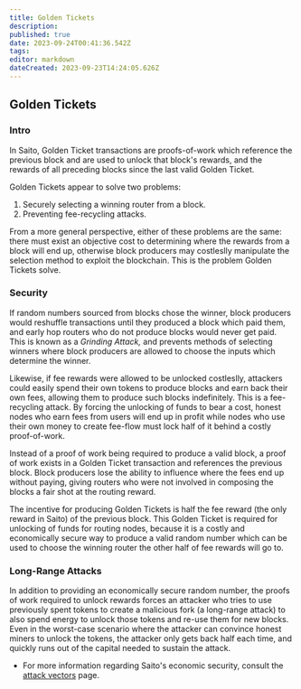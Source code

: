 ```yaml
---
title: Golden Tickets
description: 
published: true
date: 2023-09-24T00:41:36.542Z
tags: 
editor: markdown
dateCreated: 2023-09-23T14:24:05.626Z
---
```


## Golden Tickets

### Intro

In Saito, Golden Ticket transactions are proofs-of-work which reference the previous block and are used to unlock that block's rewards, and the rewards of all preceding blocks since the last valid Golden Ticket.

Golden Tickets appear to solve two problems:

1. Securely selecting a winning router from a block.
2. Preventing fee-recycling attacks.

From a more general perspective, either of these problems are the same: there must exist an objective cost to determining where the rewards from a block will end up, otherwise block producers may costleslly manipulate the selection method to exploit the blockchain. This is the problem Golden Tickets solve.

### Security

If random numbers sourced from blocks chose the winner, block producers would reshuffle transactions until they produced a block which paid them, and early hop routers who do not produce blocks would never get paid. This is known as a *Grinding Attack,* and prevents methods of selecting winners where block producers are allowed to choose the inputs which determine the winner.

Likewise, if fee rewards were allowed to be unlocked costleslly, attackers could easily spend their own tokens to produce blocks and earn back their own fees, allowing them to produce such blocks indefinitely. This is a fee-recycling attack. By forcing the unlocking of funds to bear a cost, honest nodes who earn fees from users will end up in profit while nodes who use their own money to create fee-flow must lock half of it behind a costly proof-of-work.

Instead of a proof of work being required to produce a valid block, a proof of work exists in a Golden Ticket transaction and references the previous block. Block producers lose the ability to influence where the fees end up without paying, giving routers who were not involved in composing the blocks a fair shot at the routing reward.

The incentive for producing Golden Tickets is half the fee reward (the only reward in Saito) of the previous block. This Golden Ticket is required for unlocking of funds for routing nodes, because it is a costly and economically secure way to produce a valid random number which can be used to choose the winning router the other half of fee rewards will go to.

### Long-Range Attacks

In addition to providing an economically secure random number, the proofs of work required to unlock rewards forces an attacker who tries to use previously spent tokens to create a malicious fork (a long-range attack) to also spend energy to unlock those tokens and re-use them for new blocks. Even in the worst-case scenario where the attacker can convince honest miners to unlock the tokens, the attacker only gets back half each time, and quickly runs out of the capital needed to sustain the attack.

- For more information regarding Saito's economic security, consult the [attack vectors](https://wiki.saito.io/en/consensus/attack-vectors) page.